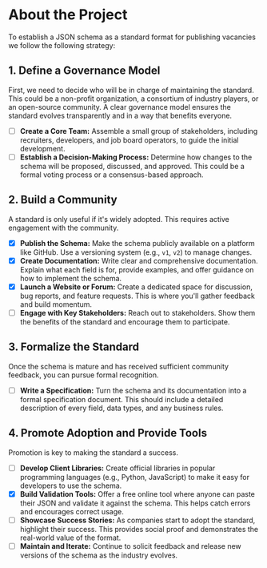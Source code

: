 # About the Project

To establish a JSON schema as a standard format for publishing vacancies we follow the following strategy:

## 1. **Define a Governance Model**

First, we need to decide who will be in charge of maintaining the standard. This could be a non-profit organization, a consortium of industry players, or an open-source community. A clear governance model ensures the standard evolves transparently and in a way that benefits everyone.

- [ ] **Create a Core Team:** Assemble a small group of stakeholders, including recruiters, developers, and job board operators, to guide the initial development.
- [ ] **Establish a Decision-Making Process:** Determine how changes to the schema will be proposed, discussed, and approved. This could be a formal voting process or a consensus-based approach.

## 2. **Build a Community**

A standard is only useful if it's widely adopted. This requires active engagement with the community.

- [x] **Publish the Schema:** Make the schema publicly available on a platform like GitHub. Use a versioning system (e.g., `v1`, `v2`) to manage changes.
- [x] **Create Documentation:** Write clear and comprehensive documentation. Explain what each field is for, provide examples, and offer guidance on how to implement the schema.
- [x] **Launch a Website or Forum:** Create a dedicated space for discussion, bug reports, and feature requests. This is where you'll gather feedback and build momentum.
- [ ] **Engage with Key Stakeholders:** Reach out to stakeholders. Show them the benefits of the standard and encourage them to participate.

## 3. **Formalize the Standard**

Once the schema is mature and has received sufficient community feedback, you can pursue formal recognition.

- [ ] **Write a Specification:** Turn the schema and its documentation into a formal specification document. This should include a detailed description of every field, data types, and any business rules.

## 4. **Promote Adoption and Provide Tools**

Promotion is key to making the standard a success.

- [ ] **Develop Client Libraries:** Create official libraries in popular programming languages (e.g., Python, JavaScript) to make it easy for developers to use the schema.
- [x] **Build Validation Tools:** Offer a free online tool where anyone can paste their JSON and validate it against the schema. This helps catch errors and encourages correct usage.
- [ ] **Showcase Success Stories:** As companies start to adopt the standard, highlight their success. This provides social proof and demonstrates the real-world value of the format.
- [ ] **Maintain and Iterate:** Continue to solicit feedback and release new versions of the schema as the industry evolves.
